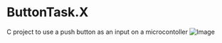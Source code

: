 # ButtonTask.X
 C project to use a push button as an input on a microcontoller
![Image](https://previews.dropbox.com/p/thumb/AB99CsyBfGciqLUCEiAZ9HcjEY7ddMDnl-DFFmIVerErwlzAx6e0_dfWM_qOo2DkhRHnce5o-hhpOudidW2_UmDWTlciq0dcBh4g1nAEfpkJNIHG9eNPjYbkaznLsvIkFanLqMunjWHpR8iLftFlz1CzMuYo4MWgrmJTiIHeixGgyxHuIPXNuA4ft1AbKPa0Rph497wTBERlApRRFN4ElBITxvESyoZ96RwUcQDkq4926xntQGBptkXMpZzst3sczLxMiigjOdu7dvYKD4fqN1hoN0fNFxxqKmR1JNb9fvIzlBgpN5njv6ucut1BmdpCx6wsyw2hTb-U2h8BEseIWFK0/p.png)